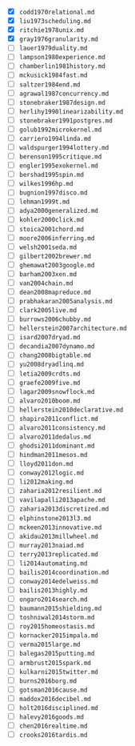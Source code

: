 - [x] `codd1970relational.md`
- [x] `liu1973scheduling.md`
- [x] `ritchie1978unix.md`
- [x] `gray1976granularity.md`
- [ ] `lauer1979duality.md`
- [ ] `lampson1980experience.md`
- [ ] `chamberlin1981history.md`
- [ ] `mckusick1984fast.md`
- [ ] `saltzer1984end.md`
- [ ] `agrawal1987concurrency.md`
- [ ] `stonebraker1987design.md`
- [ ] `herlihy1990linearizability.md`
- [ ] `stonebraker1991postgres.md`
- [ ] `golub1992microkernel.md`
- [ ] `carriero1994linda.md`
- [ ] `waldspurger1994lottery.md`
- [ ] `berenson1995critique.md`
- [ ] `engler1995exokernel.md`
- [ ] `bershad1995spin.md`
- [ ] `wilkes1996hp.md`
- [ ] `bugnion1997disco.md`
- [ ] `lehman1999t.md`
- [ ] `adya2000generalized.md`
- [ ] `kohler2000click.md`
- [ ] `stoica2001chord.md`
- [ ] `moore2006inferring.md`
- [ ] `welsh2001seda.md`
- [ ] `gilbert2002brewer.md`
- [ ] `ghemawat2003google.md`
- [ ] `barham2003xen.md`
- [ ] `van2004chain.md`
- [ ] `dean2008mapreduce.md`
- [ ] `prabhakaran2005analysis.md`
- [ ] `clark2005live.md`
- [ ] `burrows2006chubby.md`
- [ ] `hellerstein2007architecture.md`
- [ ] `isard2007dryad.md`
- [ ] `decandia2007dynamo.md`
- [ ] `chang2008bigtable.md`
- [ ] `yu2008dryadlinq.md`
- [ ] `letia2009crdts.md`
- [ ] `graefe2009five.md`
- [ ] `lagar2009snowflock.md`
- [ ] `alvaro2010boom.md`
- [ ] `hellerstein2010declarative.md`
- [ ] `shapiro2011conflict.md`
- [ ] `alvaro2011consistency.md`
- [ ] `alvaro2011dedalus.md`
- [ ] `ghodsi2011dominant.md`
- [ ] `hindman2011mesos.md`
- [ ] `lloyd2011don.md`
- [ ] `conway2012logic.md`
- [ ] `li2012making.md`
- [ ] `zaharia2012resilient.md`
- [ ] `vavilapalli2013apache.md`
- [ ] `zaharia2013discretized.md`
- [ ] `elphinstone2013l3.md`
- [ ] `mckeen2013innovative.md`
- [ ] `akidau2013millwheel.md`
- [ ] `murray2013naiad.md`
- [ ] `terry2013replicated.md`
- [ ] `li2014automating.md`
- [ ] `bailis2014coordination.md`
- [ ] `conway2014edelweiss.md`
- [ ] `bailis2013highly.md`
- [ ] `ongaro2014search.md`
- [ ] `baumann2015shielding.md`
- [ ] `toshniwal2014storm.md`
- [ ] `roy2015homeostasis.md`
- [ ] `kornacker2015impala.md`
- [ ] `verma2015large.md`
- [ ] `balegas2015putting.md`
- [ ] `armbrust2015spark.md`
- [ ] `kulkarni2015twitter.md`
- [ ] `burns2016borg.md`
- [ ] `gotsman2016cause.md`
- [ ] `maddox2016decibel.md`
- [ ] `holt2016disciplined.md`
- [ ] `halevy2016goods.md`
- [ ] `chen2016realtime.md`
- [ ] `crooks2016tardis.md`
